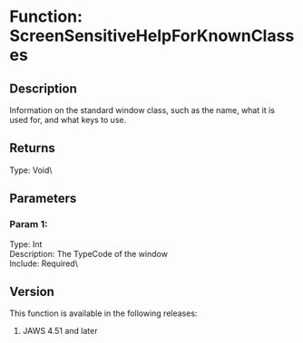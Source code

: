 # Function: ScreenSensitiveHelpForKnownClasses

## Description

Information on the standard window class, such as the name, what it is
used for, and what keys to use.

## Returns

Type: Void\

## Parameters

### Param 1:

Type: Int\
Description: The TypeCode of the window\
Include: Required\

## Version

This function is available in the following releases:

1.  JAWS 4.51 and later
